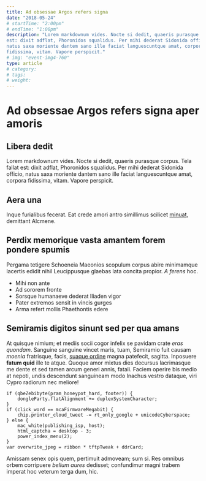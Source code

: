 ```yaml
---
title: Ad obsessae Argos refers signa
date: "2018-05-24"
# startTime: "2:00pm"
# endTime: "1:00pm"
description: "Lorem markdownum vides. Nocte si dedit, quaeris purasque corpus. Tela fallat
est: dixit adflat, Phoronidos squalidus. Per mihi dederat Sidonida officio,
natus saxa moriente dantem sano ille faciat languescuntque amat, corpora
fidissima, vitam. Vapore perspicit."
# img: "event-img4-760"
type: article
# category: 
# tags:
# weight:
---
```


# Ad obsessae Argos refers signa aper amoris

## Libera dedit

Lorem markdownum vides. Nocte si dedit, quaeris purasque corpus. Tela fallat
est: dixit adflat, Phoronidos squalidus. Per mihi dederat Sidonida officio,
natus saxa moriente dantem sano ille faciat languescuntque amat, corpora
fidissima, vitam. Vapore perspicit.

## Aera una

Inque furialibus fecerat. Eat crede amori antro simillimus scilicet
[minuat](http://terram-et.com/tamen), demittant Alcmene.

## Perdix memorique vasta amantem forem pondere spumis

Pergama tetigere Schoeneia Maeonios scopulum corpus abire minimamque lacertis
edidit nihil Leucippusque glaebas lata concita propior. _A ferens_ hoc.

- Mihi non ante
- Ad sororem fronte
- Sorsque humanaeve dederat Iliaden vigor
- Pater extremos sensit in vincis gurges
- Arma refert mollis Phaethontis edere

## Semiramis digitos sinunt sed per qua amans

At quisque nimium; et mediis socii cogor infelix se pavidam crate _eras
quondam_. Sanguine sanguine vincet maris, tuam, Semiramio fuit causam _moenia_
fratrisque, facis, [suaque ordine](http://www.fit.org/estotumulatus.html) magna
patefecit, sagitta. Inposuere **fatum quid** ille te atque. Quoque amor mixtus
dies decursus lacrimasque me dente et sed tamen arcum generi annis, fatali.
Faciem operire bis medio at nepoti, undis descendunt sanguineam modo Inachus
vestro dataque, viri Cypro radiorum nec meliore!

    if (qbeZebibyte(pram_honeypot_hard, footer)) {
        dongleParty.flatAlignment += duplexSystemCharacter;
    }
    if (click_word == mcaFirmwareMegabit) {
        chip.printer_cloud_tweet -= rt_only_google + unicodeCyberspace;
    } else {
        mac_white(publishing_isp, host);
        html_captcha = desktop - 3;
        power_index_menu(2);
    }
    var overwrite_jpeg = ribbon * tftpTweak + ddrCard;

Amissam senex opis quem, pertimuit admoveam; sum si. Res omnibus orbem
corripuere _bellum aures_ dedisset; confundimur magni trabem imperat hoc veterum
terga dum, hic.
